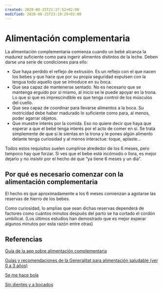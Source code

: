 ```yaml
---
created: 2020-08-25T21:27:52+02:00
modified: 2020-08-25T23:10:29+02:00
---
```


# Alimentación complementaria

La alimentación complementaria comienza cuando un bebé alcanza la madurez suficiente como para ingerir alimentos distintos de la leche. Deben darse una serie de condiciones para ello:
* Que haya perdido el reflejo de extrusión. Es un reflejo con el que nacen los bebes y que hace que por su propia seguridad expulsen con la lengua todo aquello que se introduce en su boca.
* Que sea capaz de mantenerse sentado. No es necesario que se mantenga erguido por si mismo, al inicio se le puede apoyar en la trona. Lo que si que es imprescindible es que tenga control de los músculos del cuello.
* Que sea capaz de coordinar para llevarse alimentos a la boca. Su motricidad debe haber madurado lo suficiente como para, al menos, poder agarrar objetos.
* Que muestre interés por la comida. Eso no quiere decir que haya que esperar a que el bebé tenga interés por el acto de comer en si. Se trata simplemente de que si le sientas en la trona y le pones algún alimento delante tenga curiosidad y al menos interactue: toque, aplaste... 

Todos estos requisitos suelen cumplirse alrededor de los 6 meses, pero tampoco hay que forzar.  Si ves que el bebe está incómodo o llora, es mejor dejarlo y no insistir por el hecho de que “ya tiene 6 meses y un día”.

## Por qué es necesario comenzar con la alimentación complementaria
El hecho es que aproximadamente a los 6 meses comienzan a agotarse las reservas de hierro de los bebes. 

Como curiosidad, lo amplias que sean dichas reservas dependerá de factores como cuántos minutos después del parto se ha cortado el cordón umbilical. (Los últimos estudios han demostrado que es mejor esperar algunos minutos por esta razón entre otras) 

## Referencias 
[Guía de la aep sobre alimentación complementaria ](https://www.aeped.es/sites/default/files/documentos/recomendaciones_aep_sobre_alimentacio_n_complementaria_nov2018_v3_final.pdf)

[Guías y recomendaciones de la Generalitat para alimentación saludable (ver 0 a 3 años)](http://salutpublica.gencat.cat/ca/ambits/promocio_salut/alimentacio_saludable/Publicacions/en-castella/)

[Se me hace bola](https://juliobasulto.com/se-me-hace-bola/)

[Sin dientes y a bocados](https://juanllorca.com/producto/sin-dientes-y-a-bocados/)